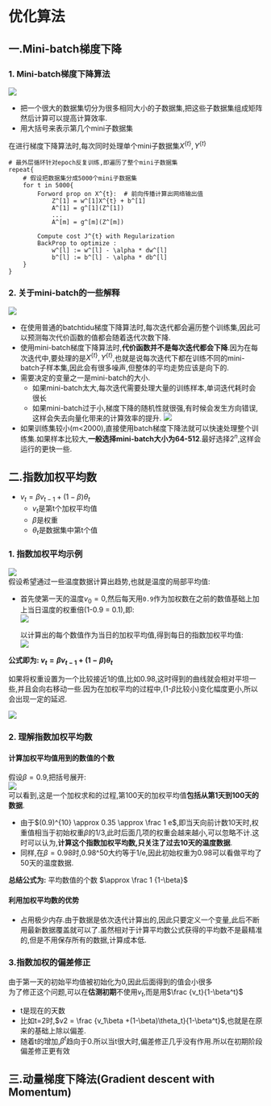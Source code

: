 # 优化算法

## 一.Mini-batch梯度下降

### 1. Mini-batch梯度下降算法
![](https://ws1.sinaimg.cn/large/0077h8xtly1fq6h8njhupj30m108r444.jpg)
* 把一个很大的数据集切分为很多相同大小的子数据集,把这些子数据集组成矩阵然后计算可以提高计算效率.
* 用大括号来表示第几个mini子数据集

在进行梯度下降算法时,每次同时处理单个mini子数据集$X^{\{t\}},Y^{\{t\}}$

```
# 最外层循环针对epoch反复训练,即遍历了整个mini子数据集
repeat{
    # 假设把数据集分成5000个mini子数据集
    for t in 5000{      
        Forword prop on X^{t}:  # 前向传播计算出网络输出值
            Z^[1] = w^[1]X^{t} + b^[1]
            A^[1] = g^[1](Z^[1])
            ...
            A^[m] = g^[m](Z^[m])
        
        Compute cost J^{t} with Regularization
        BackProp to optimize : 
            w^[l] := w^[l] - \alpha * dw^[l]
            b^[l] := b^[l] - \alpha * db^[l]
    }
}
```

### 2. 关于mini-batch的一些解释
![](https://ws1.sinaimg.cn/large/0077h8xtly1fq6iyy9z1kj30n407xq67.jpg)

* 在使用普通的batchtidu梯度下降算法时,每次迭代都会遍历整个训练集,因此可以预测每次代价函数的值都会随着迭代次数下降.
* 使用mini-batch梯度下降算法时,**代价函数并不是每次迭代都会下降**.因为在每次迭代中,要处理的是$X^{\{t\}},Y^{\{t\}}$,也就是说每次迭代下都在训练不同的mini-batch子样本集,因此会有很多噪声,但整体的平均走势应该是向下的.
* 需要决定的变量之一是mini-batch的大小.
    * 如果mini-batch太大,每次迭代需要处理大量的训练样本,单词迭代耗时会很长
    * 如果mini-batch过于小,梯度下降的随机性就很强,有时候会发生方向错误,这样会失去向量化带来的计算效率的提升.
![](https://ws1.sinaimg.cn/large/0077h8xtly1fq6jorxxiyj30cg08ktb1.jpg)
* 如果训练集较小(m<2000),直接使用batch梯度下降法就可以快速处理整个训练集.如果样本比较大,**一般选择mini-batch大小为64-512**.最好选择$2^n$,这样会运行的更快一些.


## 二.指数加权平均数
* $v_t = \beta v_{t-1} + (1-\beta)\theta_t$
    * $v_t$是第t个加权平均值
    * $\beta$是权重
    * $\theta_t$是数据集中第t个值


### 1. 指数加权平均示例
![](https://ws1.sinaimg.cn/large/0077h8xtly1fq6o2qhy1vj30f508cju2.jpg)  
假设希望通过一些温度数据计算出趋势,也就是温度的局部平均值:  
* 首先使第一天的温度$v_0 = 0$,然后每天用`0.9`作为加权数在之前的数值基础上加上当日温度的权重倍(1-0.9 = 0.1),即:  
    ![](https://ws1.sinaimg.cn/large/0077h8xtly1fq6o6t880qj308q06fgmz.jpg)

    以计算出的每个数值作为当日的加权平均值,得到每日的指数加权平均值:  
    ![](https://ws1.sinaimg.cn/large/0077h8xtly1fq6o8cnoyuj30eg08aq5j.jpg)

**公式即为: $v_t = \beta v_{t-1} + (1-\beta)\theta_t$**

如果将权重设置为一个比较接近1的值,比如0.98,这时得到的曲线就会相对平坦一些,并且会向右移动一些.因为在加权平均的过程中,(1-$\beta$比较小)变化幅度更小,所以会出现一定的延迟.

![](https://ws1.sinaimg.cn/large/0077h8xtly1fq6on3m8rmj30f508dmzy.jpg)


### 2. 理解指数加权平均数
#### 计算加权平均值用到的数值的个数
假设$\beta = 0.9$,把括号展开:  
![](https://ws1.sinaimg.cn/large/0077h8xtly1fq6pxsoyjfj30lk015glh.jpg)  
可以看到,这是一个加权求和的过程,第100天的加权平均值**包括从第1天到100天的数据**.  

* 由于$(0.9)^{10} \approx 0.35 \approx \frac 1 e$,即当天向前计数10天时,权重值相当于初始权重$\beta$的1/3,此时后面几项的权重会越来越小,可以忽略不计.这时可以认为,**计算这个指数加权平均数,只关注了过去10天的温度数据**.  
* 同样,在$\beta = 0.98$时,0.98^50大约等于1/e,因此初始权重为0.98可以看做平均了50天的温度数据.

**总结公式为:** 平均数值的个数 $\approx \frac 1 {1-\beta}$  

#### 利用加权平均数的优势
* 占用极少内存.由于数据是依次迭代计算出的,因此只要定义一个变量,此后不断用最新数据覆盖就可以了.虽然相对于计算平均数公式获得的平均数不是最精准的,但是不用保存所有的数据,计算成本低.

### 3.指数加权的偏差修正
由于第一天的初始平均值被初始化为0,因此后面得到的值会小很多  
为了修正这个问题,可以在**估测初期**不使用$v_t$,而是用$\frac {v_t}{1-\beta^t}$
* t是现在的天数
* 比如t=2时,$v2 = \frac {v_1\beta +(1-\beta)\theta_t}{1-\beta^t}$,也就是在原来的基础上除以偏差.
* 随着t的增加,$\beta^t$趋向于0.所以当t很大时,偏差修正几乎没有作用.所以在初期阶段偏差修正更有效

## 三.动量梯度下降法(Gradient descent with Momentum)


